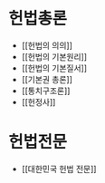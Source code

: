 # 헌법총론
- [[헌법의 의의]]
- [[헌법의 기본원리]]
- [[헌법의 기본질서]]
- [[기본권 총론]]
- [[통치구조론]]
- [[헌정사]]
# 헌법전문
- [[대한민국 헌법 전문]]